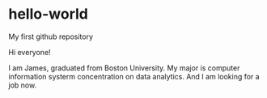 # hello-world
My first github repository

Hi everyone!

I am James, graduated from Boston University. My major is computer information systerm concentration on data analytics. And I am looking for a job now.
